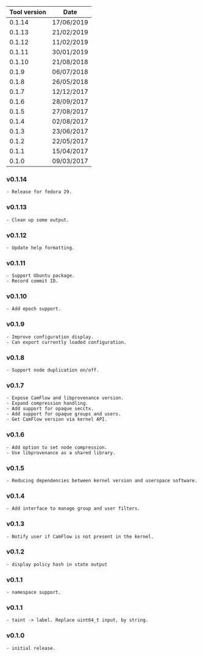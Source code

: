 | Tool version    | Date       |
| --------------- | ---------- |
| 0.1.14          | 17/06/2019 |
| 0.1.13          | 21/02/2019 |
| 0.1.12          | 11/02/2019 |
| 0.1.11          | 30/01/2019 |
| 0.1.10          | 21/08/2018 |
| 0.1.9           | 06/07/2018 |
| 0.1.8           | 26/05/2018 |
| 0.1.7           | 12/12/2017 |
| 0.1.6           | 28/09/2017 |
| 0.1.5           | 27/08/2017 |
| 0.1.4           | 02/08/2017 |
| 0.1.3           | 23/06/2017 |
| 0.1.2           | 22/05/2017 |
| 0.1.1           | 15/04/2017 |
| 0.1.0           | 09/03/2017 |

### v0.1.14
```
- Release for fedora 29.
```

### v0.1.13
```
- Clean up some output.
```

### v0.1.12
```
- Update help formatting.
```

### v0.1.11
```
- Support Ubuntu package.
- Record commit ID.
```

### v0.1.10
```
- Add epoch support.
```

### v0.1.9
```
- Improve configuration display.
- Can export currently loaded configuration.
```

### v0.1.8
```
- Support node duplication on/off.
```

### v0.1.7
```
- Expose CamFlow and libprovenance version.
- Expand compression handling.
- Add support for opaque secctx.
- Add support for opaque groups and users.
- Get CamFlow version via kernel API.
```

### v0.1.6
```
- Add option to set node compression.
- Use libprovenance as a shared library.
```

### v0.1.5
```
- Reducing dependencies between kernel version and userspace software.
```

### v0.1.4

```
- Add interface to manage group and user filters.
```

### v0.1.3

```
- Notify user if CamFlow is not present in the kernel.
```

### v0.1.2

```
- display policy hash in state output
```

### v0.1.1

```
- namespace support.
```

### v0.1.1

```
- taint -> label. Replace uint64_t input, by string.
```

### v0.1.0

```
- initial release.
```
